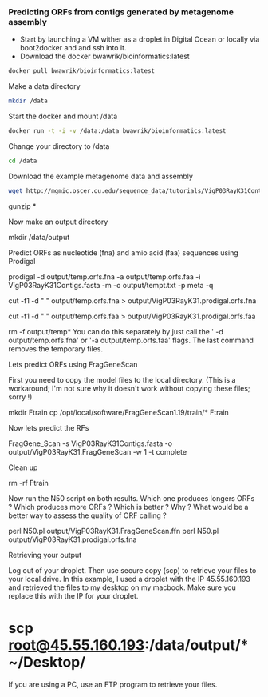 ### Predicting ORFs from contigs generated by metagenome assembly

- Start by launching a VM wither as a droplet in Digital Ocean or locally via boot2docker and and ssh into it.
- Download the docker bwawrik/bioinformatics:latest

```sh 
docker pull bwawrik/bioinformatics:latest
```
Make a data directory

```sh 
mkdir /data
```

Start the docker and mount /data

```sh 
docker run -t -i -v /data:/data bwawrik/bioinformatics:latest
```

Change your directory to /data

```sh 
cd /data
```

Download the example metagenome data and assembly
```sh 
wget http://mgmic.oscer.ou.edu/sequence_data/tutorials/VigP03RayK31Contigs.fasta
```

gunzip *

Now make an output directory

mkdir /data/output

Predict ORFs as nucleotide (fna) and amio acid (faa) sequences using Prodigal

prodigal -d output/temp.orfs.fna -a output/temp.orfs.faa -i VigP03RayK31Contigs.fasta -m -o output/tempt.txt -p meta -q

cut -f1 -d " " output/temp.orfs.fna > output/VigP03RayK31.prodigal.orfs.fna

cut -f1 -d " " output/temp.orfs.faa > output/VigP03RayK31.prodigal.orfs.faa

rm -f output/temp*
You can do this separately by just call the ' -d output/temp.orfs.fna' or '-a output/temp.orfs.faa' flags.  The last command removes the temporary files.


Lets predict ORFs using FragGeneScan

First you need to copy the model files to the local directory. (This is a workaround; I'm not sure why it doesn't work without copying these files; sorry !)

mkdir Ftrain
cp /opt/local/software/FragGeneScan1.19/train/* Ftrain

Now lets predict the RFs

FragGene_Scan -s VigP03RayK31Contigs.fasta -o output/VigP03RayK31.FragGeneScan -w 1 -t complete

Clean up

rm -rf Ftrain

Now run the N50 script on both results.  Which one produces longers ORFs ? Which produces more ORFs ? Which is better ? Why ? What would be a better way to assess the quality of ORF calling ?

perl N50.pl output/VigP03RayK31.FragGeneScan.ffn
perl N50.pl output/VigP03RayK31.prodigal.orfs.fna

Retrieving your output

Log out of your droplet.  Then use secure copy (scp) to retrieve your files to your local drive. In this example, I used a droplet with the IP 45.55.160.193 and retrieved the files to my desktop on my macbook.  Make sure you replace this with the IP for your droplet. 

# scp root@45.55.160.193:/data/output/* ~/Desktop/

If you are using a PC, use an FTP program to retrieve your files.


